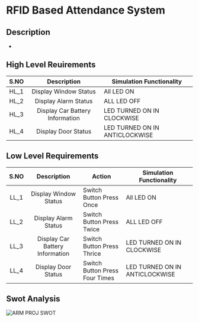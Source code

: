 # RFID Based Attendance System

## Description

* 

## High Level Reuirements

| S.NO |        Description               | Simulation Functionality       |
|:----:|:--------------------------------:|--------------------------------|
| HL_1 | Display Window Status            | All LED ON                     |
| HL_2 | Display Alarm Status             | ALL LED OFF                    |
| HL_3 | Display Car Battery Information  | LED TURNED ON IN CLOCKWISE     |
| HL_4 | Display Door Status              | LED TURNED ON IN ANTICLOCKWISE |

## Low Level Requirements

| S.NO |        Description               | Action                         | Simulation Functionality       |
|:----:|:--------------------------------:|--------------------------------|--------------------------------|
| LL_1 | Display Window Status            | Switch Button Press Once       | All LED ON                     |
| LL_2 | Display Alarm Status             | Switch Button Press Twice      | ALL LED OFF                    |
| LL_3 | Display Car Battery Information  | Switch Button Press Thrice     | LED TURNED ON IN CLOCKWISE     |
| LL_4 | Display Door Status              | Switch Button Press Four Times | LED TURNED ON IN ANTICLOCKWISE |


## Swot Analysis

![ARM PROJ SWOT](https://user-images.githubusercontent.com/34639178/157854448-0f14744b-cf72-4d71-9beb-51d7af61af0e.JPG)
